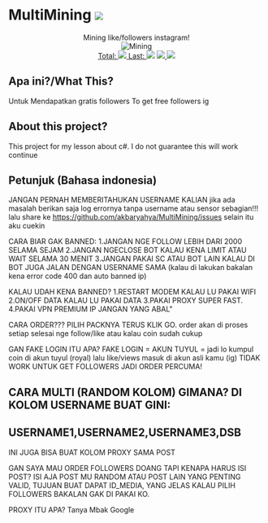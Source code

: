 # MultiMining <a href="https://github.com/akbaryahya/MultiMining/releases/latest"><img src="https://img.shields.io/github/release/akbaryahya/MultiMining.svg"/></a>

<p align="center">
  Mining like/followers instagram!<br>
  <img src="https://i.imgur.com/cBTpf7p.jpg" alt="Mining"/><br>
  <a href="https://github.com/akbaryahya/MultiMining/releases/latest">Total: <img src="https://img.shields.io/github/downloads/akbaryahya/MultiMining/total.svg"/> Last: <img src="https://img.shields.io/github/downloads/akbaryahya/MultiMining/latest/total.svg"/></a> <a href="https://github.com/akbaryahya/MultiMining/issues"><img src="https://img.shields.io/github/issues/akbaryahya/MultiMining.svg"/> <img src="https://img.shields.io/github/issues-closed-raw/akbaryahya/MultiMining.svg"/></a>
</p>

Apa ini?/What This?
-------------
Untuk Mendapatkan gratis followers
To get free followers ig

About this project?
-------------
This project for my lesson about c#.
I do not guarantee this will work continue

Petunjuk (Bahasa indonesia)
-------------
JANGAN PERNAH MEMBERITAHUKAN USERNAME KALIAN
jika ada masalah berikan saja log errornya tanpa username atau sensor sebagian!!! lalu share ke https://github.com/akbaryahya/MultiMining/issues selain itu aku cuekin

CARA BIAR GAK BANNED:
1.JANGAN NGE FOLLOW LEBIH DARI 2000 SELAMA SEJAM
2.JANGAN NGECLOSE BOT KALAU KENA LIMIT ATAU WAIT SELAMA 30 MENIT
3.JANGAN PAKAI SC ATAU BOT LAIN KALAU DI BOT JUGA JALAN DENGAN USERNAME SAMA (kalau di lakukan bakalan kena error code 400 dan auto banned ip)

KALAU UDAH KENA BANNED?
1.RESTART MODEM KALAU LU PAKAI WIFI
2.ON/OFF DATA KALAU LU PAKAI DATA
3.PAKAI PROXY SUPER FAST.
4.PAKAI VPN PREMIUM IP JANGAN YANG ABAL"

CARA ORDER???
PILIH PACKNYA TERUS KLIK GO.
order akan di proses setiap selesai nge follow/like atau kalau coin sudah cukup

GAN FAKE LOGIN ITU APA?
FAKE LOGIN = AKUN TUYUL = 
jadi lo kumpul coin di akun tuyul (royal) lalu like/views masuk di akun asli kamu (ig)
TIDAK WORK UNTUK GET FOLLOWERS JADI ORDER PERCUMA!

CARA MULTI (RANDOM KOLOM) GIMANA?
DI KOLOM USERNAME BUAT GINI:
---
USERNAME1,USERNAME2,USERNAME3,DSB
---
INI JUGA BISA BUAT KOLOM PROXY SAMA POST

GAN SAYA MAU ORDER FOLLOWERS DOANG TAPI KENAPA HARUS ISI POST?
ISI AJA POST MU RANDOM ATAU POST LAIN YANG PENTING VALID, TUJUAN BUAT DAPAT ID_MEDIA, YANG JELAS KALAU PILIH FOLLOWERS BAKALAN GAK DI PAKAI KO.

PROXY ITU APA?
Tanya Mbak Google